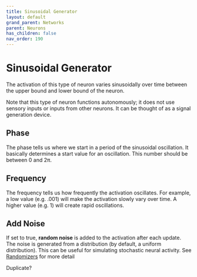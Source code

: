 ```yaml
---
title: Sinusoidal Generator
layout: default
grand_parent: Networks
parent: Neurons
has_children: false
nav_order: 190
---
```


# Sinusoidal Generator

The activation of this type of neuron varies sinusoidally over time between the upper bound and lower bound of the neuron.

Note that this type of neuron functions autonomously; it does not use sensory inputs or inputs from other neurons. It can be thought of as a signal generation device.

## Phase

The phase tells us where we start in a period of the sinusoidal oscillation.  It basically determines a start value for an oscillation.  This number should be between 0 and 2π. 

## Frequency

The frequency tells us how frequently the activation oscillates. For example, a low value (e.g. .001) will make the activation slowly vary over time.  A higher value (e.g. 1) will create rapid oscillations.

## Add Noise

If set to true, **random noise** is added to the activation after each update. The noise is generated from a distribution (by default, a uniform distribution). This can be useful for simulating stochastic neural activity. See [Randomizers](/docs/utilities/randomizers) for more detail

<!-- TODO --> Duplicate?